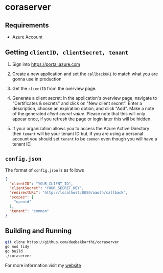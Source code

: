 # coraserver

## Requirements
- Azure Account
## Getting `clientID, clientSecret, tenant`
1. Sign into https://portal.azure.com

2. Create a new application and set the `callbackURI` to match what you are
   gonna use in production

3. Get the `clientID` from the overview page.

4. Generate a client secret: In the application's overview page, navigate to
   "Certificates & secrets" and click on "New client secret". Enter a
   description, choose an expiration option, and click "Add". Make a note of
   the generated *client secret value*. Please note that this will only appear
   once, if you refresh the page or login later this will be hidden.

5. If your organization allows you to access the Azure Active Directory then
   `tenant` will be your tenant ID but, if you are using a personal account you
   should set `tenant` to be `common` even though you will have a tenant ID.

## ```config.json```
The format of `config.json` is as follows
```json
{
  "clientID": "YOUR_CLIENT_ID",
  "clientSecret": "YOUR_SECRET_KEY",
  "redirectURL": "http://localhost:8080/oauth/callback",
  "scopes": [
    "openid"
  ],
  "tenant": "common"
}
```
## Building and Running
```bash
git clone https://github.com/deebakkarthi/coraserver
go mod tidy
go build
./coraserver
```

For more information visit my [website](https://www.deebakkarthi.com/20250817t110704-cora_moc/)
